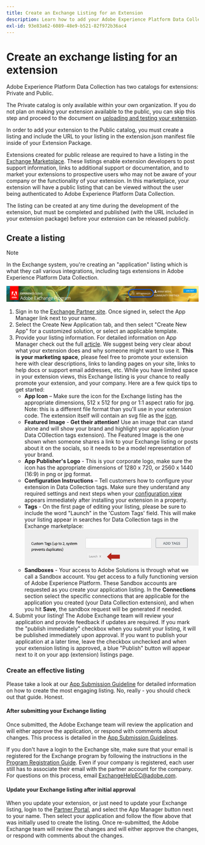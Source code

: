 ```yaml
---
title: Create an Exchange Listing for an Extension
description: Learn how to add your Adobe Experience Platform Data Collection extension to the public catalog.
exl-id: 93e83a62-6089-48e9-b521-82f972b36ac4
---
```

# Create an exchange listing for an extension

Adobe Experience Platform Data Collection has two catalogs for extensions: Private and Public.

The Private catalog is only available within your own organization. If you do not plan on making your extension available to the public, you can skip this step and proceed to the document on [uploading and testing your extension](./upload-and-test.md).

In order to add your extension to the Public catalog, you must create a listing and include the URL to your listing in the extension.json manifest file inside of your Extension Package.

Extensions created for public release are required to have a listing in the [Exchange Marketplace](https://experiencecloud.adobeexchange.com/). These listings enable extension developers to post support information, links to additional support or documentation, and to market your extensions to prospective users who may not be aware of your company or the functionality of your extension. In this marketplace, your extension will have a public listing that can be viewed without the user being authenticated to Adobe Experience Platform Data Collection.

The listing can be created at any time during the development of the extension, but must be completed and published (with the URL included in your extension package) before your extension can be released publicly.

## Create a listing

>[!NOTE]
>
>In the Exchange system, you're creating an "application" listing which is what they call various integrations, including tags extensions in Adobe Experience Platform Data Collection. 

![Experience Cloud App Manager link location](../images/getting-started/app-mgr-link.png)

1. Sign in to the [Exchange Partner site](https://partners.adobe.com/exchangeprogram/experiencecloud). Once signed in, select the App Manager link next to your name.
2. Select the Create New Application tab, and then select "Create New App" for a customized solution, or select an applicable template.
3. Provide your listing information. For detailed information on App Manager check out the full [article](https://adobeexchangeec.zendesk.com/hc/en-us/articles/360024197931). We suggest being very clear about what your extension does and why someone might want to use it. **This is your marketing space**, please feel free to promote your extension here with clear descriptions, links to landing pages on your site, links to help docs or support email addresses, etc. While you have limited space in your extension views, this Exchange listing is your chance to really promote your extension, and your company. Here are a few quick tips to get started:
   - **App Icon** – Make sure the icon for the Exchange listing has the appropriate dimensions, 512 x 512 for png or 1:1 aspect ratio for jpg. Note: this is a different file format than you'll use in your extension code. The extension itself will contain an svg file as the [icon](../manifest.md).
   - **Featured Image** - **Get their attention!** Use an image that can stand alone and will show your brand and highlight your application (your Data COllection tags extension). The Featured Image is the one shown when someone shares a link to your Exchange listing or posts about it on the socials, so it needs to be a model representation of your brand.
   - **App Publisher's Logo** - This is your corporate logo, make sure the icon has the appropriate dimensions of 1280 x 720, or 2560 x 1440 (16:9) in png or jpg format.
   - **Configuration Instructions** – Tell customers how to configure your extension in Data Collection tags. Make sure they understand any required settings and next steps when your [configuration view](../configuration.md) appears immediately after installing your extension in a property. 
   - **Tags** - On the first page of editing your listing, please be sure to include the word "Launch" in the 'Custom Tags' field. This will make your listing appear in searches for Data Collection tags in the Exchange marketplace:
     ![](../images/getting-started/custom-tags.jpg)
   - **Sandboxes** - Your access to Adobe Solutions is through what we call a Sandbox account. You get access to a fully functioning version of Adobe Experience Platform. These Sandbox accounts are requested as you create your application listing. In the **Connections** section select the specific connections that are applicable for the application you created (your Data Collection extension), and when you hit **Save**, the sandbox request will be generated if needed.  
4. Submit your listing! The Adobe Exchange team will review your application and provide feedback if updates are required. If you mark the "publish immediately" checkbox when you submit your listing, it will be published immediately upon approval. If you want to publish your application at a later time, leave the checkbox unchecked and when your extension listing is approved, a blue "Publish" button will appear next to it on your app (extension) listings page.

### Create an effective listing

Please take a look at our [App Submission Guideline](https://partners.adobe.com/exchangeprogram/experiencecloud/build/ec-exchange.html) for detailed information on how to create the most engaging listing. No, really - you should check out that guide. Honest.

#### After submitting your Exchange listing

Once submitted, the Adobe Exchange team will review the application and will either approve the application, or respond with comments about changes. This process is detailed in the [App Submission Guidelines](https://partners.adobe.com/exchangeprogram/experiencecloud/build/ec-exchange.html).

If you don't have a login to the Exchange site, make sure that your email is registered for the Exchange program by following the instructions in the [Program Registration Guide](https://partners.adobe.com/content/mcp/us/en/home/reg-guide.html). Even if your company is registered, each user still has to associate their email with the partner account for the company. For questions on this process, email <ExchangeHelpEC@adobe.com>.

#### Update your Exchange listing after initial approval

When you update your extension, or just need to update your Exchange listing, login to the [Partner Portal](https://partners.adobe.com/exchangeprogram/experiencecloud), and select the App Manager button next to your name. Then select your application and follow the flow above that was initially used to create the listing. Once re-submitted, the Adobe Exchange team will review the changes and will either approve the changes, or respond with comments about the changes.
